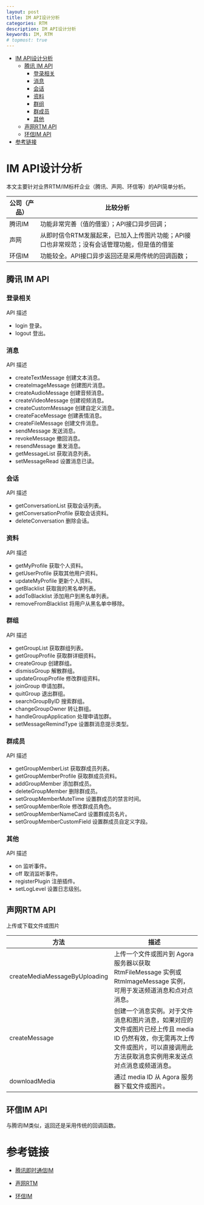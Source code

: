 ```yaml
---
layout: post
title: IM API设计分析
categories: RTM
description: IM API设计分析
keywords: IM, RTM
# topmost: true
---
```


<!-- TOC -->

- [IM API设计分析](#im-api设计分析)
    - [腾讯 IM API](#腾讯-im-api)
        - [登录相关](#登录相关)
        - [消息](#消息)
        - [会话](#会话)
        - [资料](#资料)
        - [群组](#群组)
        - [群成员](#群成员)
        - [其他](#其他)
    - [声网RTM API](#声网rtm-api)
    - [环信IM API](#环信im-api)
- [参考链接](#参考链接)

<!-- /TOC -->

# IM API设计分析

本文主要针对业界RTM/IM标杆企业（腾讯、声网、环信等）的API简单分析。

| 公司（产品）     | 比较分析    |
| -------- | ------- |
| 腾讯IM         | 功能非常完善（值的借鉴）；API接口异步回调；|
| 声网         | 从即时信令RTM发展起来，已加入上传图片功能；API接口也非常规范；没有会话管理功能，但是值的借鉴 |
| 环信IM         | 功能较全。API接口异步返回还是采用传统的回调函数；|


## 腾讯 IM API


### 登录相关

API	描述
* login	登录。
* logout	登出。

### 消息

API	描述
* createTextMessage	创建文本消息。
* createImageMessage	创建图片消息。
* createAudioMessage	创建音频消息。
* createVideoMessage	创建视频消息。
* createCustomMessage	创建自定义消息。
* createFaceMessage	创建表情消息。
* createFileMessage	创建文件消息。
* sendMessage	发送消息。
* revokeMessage	撤回消息。
* resendMessage	重发消息。
* getMessageList	获取消息列表。
* setMessageRead	设置消息已读。

### 会话

API	描述
* getConversationList	获取会话列表。
* getConversationProfile	获取会话资料。
* deleteConversation	删除会话。

### 资料

API	描述
* getMyProfile	获取个人资料。
* getUserProfile	获取其他用户资料。
* updateMyProfile	更新个人资料。
* getBlacklist	获取我的黑名单列表。
* addToBlacklist	添加用户到黑名单列表。
* removeFromBlacklist	将用户从黑名单中移除。

### 群组

API	描述
* getGroupList	获取群组列表。
* getGroupProfile	获取群详细资料。
* createGroup	创建群组。
* dismissGroup	解散群组。
* updateGroupProfile	修改群组资料。
* joinGroup	申请加群。
* quitGroup	退出群组。
* searchGroupByID	搜索群组。
* changeGroupOwner	转让群组。
* handleGroupApplication	处理申请加群。
* setMessageRemindType	设置群消息提示类型。

### 群成员
API	描述
* getGroupMemberList	获取群成员列表。
* getGroupMemberProfile	获取群成员资料。
* addGroupMember	添加群成员。
* deleteGroupMember	删除群成员。
* setGroupMemberMuteTime	设置群成员的禁言时间。
* setGroupMemberRole	修改群成员角色。
* setGroupMemberNameCard	设置群成员名片。
* setGroupMemberCustomField	设置群成员自定义字段。

### 其他
API	描述
* on	监听事件。
* off	取消监听事件。
* registerPlugin	注册插件。
* setLogLevel	设置日志级别。

## 声网RTM API

上传或下载文件或图片

| 方法     | 描述    |
| -------- | ------- |
| createMediaMessageByUploading         | 上传一个文件或图片到 Agora 服务器以获取 RtmFileMessage 实例或 RtmImageMessage 实例，可用于发送频道消息和点对点消息。|
| createMessage         | 创建一个消息实例。对于文件消息和图片消息，如果对应的文件或图片已经上传且 media ID 仍然有效，你无需再次上传文件或图片，可以直接调用此方法获取消息实例用来发送点对点消息或频道消息。|
| downloadMedia         | 通过 media ID 从 Agora 服务器下载文件或图片。|


## 环信IM API

与腾讯IM类似，返回还是采用传统的回调函数。


# 参考链接

- [腾讯即时通信IM](https://cloud.tencent.com/document/product/269/37411)

- [声网RTM](https://docs.agora.io/cn/Real-time-Messaging/API%20Reference/RTM_web/index.html)

- [环信IM](http://webim-h5.easemob.com/jsdoc/out/connection.html#deleteChatRoomSharedFile)
